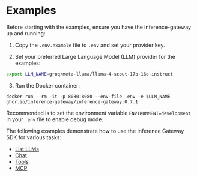 # Examples

Before starting with the examples, ensure you have the inference-gateway up and running:

1. Copy the `.env.example` file to `.env` and set your provider key.

2. Set your preferred Large Language Model (LLM) provider for the examples:

```sh
export LLM_NAME=groq/meta-llama/llama-4-scout-17b-16e-instruct
```

3. Run the Docker container:

```
docker run --rm -it -p 8080:8080 --env-file .env -e $LLM_NAME ghcr.io/inference-gateway/inference-gateway:0.7.1
```

Recommended is to set the environment variable `ENVIRONMENT=development` in your `.env` file to enable debug mode.

The following examples demonstrate how to use the Inference Gateway SDK for various tasks:

- [List LLMs](list/README.md)
- [Chat](chat/README.md)
- [Tools](tools/README.md)
- [MCP](mcp/README.md)
